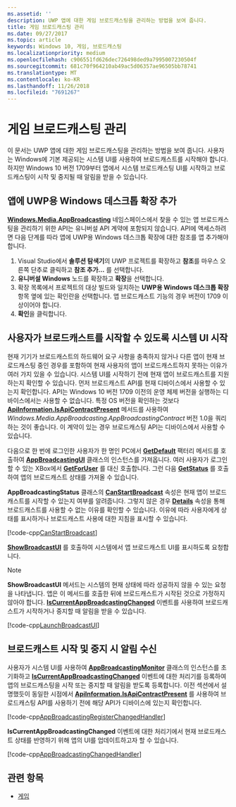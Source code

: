 ```yaml
---
ms.assetid: ''
description: UWP 앱에 대한 게임 브로드캐스팅을 관리하는 방법을 보여 줍니다.
title: 게임 브로드캐스팅 관리
ms.date: 09/27/2017
ms.topic: article
keywords: Windows 10, 게임, 브로드캐스팅
ms.localizationpriority: medium
ms.openlocfilehash: c906551fd626dec726498ded9a7995007230504f
ms.sourcegitcommit: 681c70f964210ab49ac5d06357ae96505bb78741
ms.translationtype: MT
ms.contentlocale: ko-KR
ms.lasthandoff: 11/26/2018
ms.locfileid: "7691267"
---
```

# <a name="manage-game-broadcasting"></a>게임 브로드캐스팅 관리
이 문서는 UWP 앱에 대한 게임 브로드캐스팅을 관리하는 방법을 보여 줍니다. 사용자는 Windows에 기본 제공되는 시스템 UI를 사용하여 브로드캐스트를 시작해야 합니다. 하지만 Windows 10 버전 1709부터 앱에서 시스템 브로드캐스팅 UI를 시작하고 브로드캐스팅이 시작 및 중지될 때 알림을 받을 수 있습니다.

## <a name="add-the-windows-desktop-extensions-for-the-uwp-to-your-app"></a>앱에 UWP용 Windows 데스크톱 확장 추가
**[Windows.Media.AppBroadcasting](https://docs.microsoft.com/uwp/api/windows.media.appbroadcasting)** 네임스페이스에서 찾을 수 있는 앱 브로드캐스팅을 관리하기 위한 API는 유니버설 API 계약에 포함되지 않습니다. API에 액세스하려면 다음 단계를 따라 앱에 UWP용 Windows 데스크톱 확장에 대한 참조를 앱 추가해야 합니다.

1. Visual Studio에서 **솔루션 탐색기**의 UWP 프로젝트를 확장하고 **참조**를 마우스 오른쪽 단추로 클릭하고 **참조 추가...** 를 선택합니다. 
2. **유니버설 Windows** 노드를 확장하고 **확장**을 선택합니다.
3. 확장 목록에서 프로젝트의 대상 빌드와 일치하는 **UWP용 Windows 데스크톱 확장** 항목 옆에 있는 확인란을 선택합니다. 앱 브로드캐스트 기능의 경우 버전이 1709 이상이어야 합니다.
4. **확인**을 클릭합니다.

## <a name="launch-the-system-ui-to-allow-the-user-to-initiate-broadcasting"></a>사용자가 브로드캐스트를 시작할 수 있도록 시스템 UI 시작
현재 기기가 브로드캐스트의 하드웨어 요구 사항을 충족하지 않거나 다른 앱이 현재 브로드캐스팅 중인 경우를 포함하여 현재 사용자의 앱이 브로드캐스트하지 못하는 이유가 여러 가지 있을 수 있습니다. 시스템 UI를 시작하기 전에 현재 앱이 브로드캐스트를 지원하는지 확인할 수 있습니다. 먼저 브로드캐스트 API를 현재 디바이스에서 사용할 수 있는지 확인합니다. API는 Windows 10 버전 1709 이전의 운영 체제 버전을 실행하는 디바이스에서는 사용할 수 없습니다. 특정 OS 버전을 확인하는 것보다 **[ApiInformation.IsApiContractPresent](https://docs.microsoft.com/uwp/api/windows.foundation.metadata.apiinformation.isapicontractpresent)** 메서드를 사용하여 *Windows.Media.AppBroadcasting.AppBroadcastingContract* 버전 1.0을 쿼리하는 것이 좋습니다. 이 계약이 있는 경우 브로드캐스팅 API는 디바이스에서 사용할 수 있습니다.

다음으로 한 번에 로그인한 사용자가 한 명인 PC에서 **[GetDefault](https://docs.microsoft.com/uwp/api/windows.media.appbroadcasting.appbroadcastingui.GetDefault)** 팩터리 메서드를 호출하여 **[AppBroadcastingUI](https://docs.microsoft.com/uwp/api/windows.media.appbroadcasting.appbroadcastingui)** 클래스의 인스턴스를 가져옵니다. 여러 사용자가 로그인할 수 있는 XBox에서 **[GetForUser](https://docs.microsoft.com/uwp/api/windows.media.appbroadcasting.appbroadcastingui.getforuser)** 를 대신 호출합니다. 그런 다음 **[GetStatus](https://docs.microsoft.com/uwp/api/windows.media.appbroadcasting.appbroadcastingui.GetStatus)** 를 호출하여 앱의 브로드캐스트 상태를 가져올 수 있습니다.

**AppBroadcastingStatus** 클래스의 **[CanStartBroadcast](https://docs.microsoft.com/uwp/api/windows.media.appbroadcasting.appbroadcastingstatus.CanStartBroadcast)** 속성은 현재 앱이 브로드캐스트를 시작할 수 있는지 여부를 알려줍니다. 그렇지 않은 경우 **[Details](https://docs.microsoft.com/uwp/api/windows.media.appbroadcasting.appbroadcastingstatus.Details)** 속성을 통해 브로드캐스트를 사용할 수 없는 이유를 확인할 수 있습니다. 이유에 따라 사용자에게 상태를 표시하거나 브로드캐스트 사용에 대한 지침을 표시할 수 있습니다.

[!code-cpp[CanStartBroadcast](./code/AppBroadcast/cpp/AppBroadcastExampleApp/App.cpp#SnippetCanStartBroadcast)]

**[ShowBroadcastUI](https://docs.microsoft.com/uwp/api/windows.media.appbroadcasting.appbroadcastingui.ShowBroadcastUI)** 를 호출하여 시스템에서 앱 브로드캐스트 UI를 표시하도록 요청합니다.

> [!NOTE] 
> **ShowBroadcastUI** 메서드는 시스템의 현재 상태에 따라 성공하지 않을 수 있는 요청을 나타냅니다. 앱은 이 메서드를 호출한 뒤에 브로드캐스트가 시작된 것으로 가정하지 않아야 합니다. **[IsCurrentAppBroadcastingChanged](https://docs.microsoft.com/uwp/api/windows.media.appbroadcasting.appbroadcastingmonitor.IsCurrentAppBroadcastingChanged)** 이벤트를 사용하여 브로드캐스트가 시작하거나 중지할 때 알림을 받을 수 있습니다.

[!code-cpp[LaunchBroadcastUI](./code/AppBroadcast/cpp/AppBroadcastExampleApp/App.cpp#SnippetLaunchBroadcastUI)]

## <a name="receive-notifications-when-broadcasting-starts-and-stops"></a>브로드캐스트 시작 및 중지 시 알림 수신
사용자가 시스템 UI를 사용하여 **[AppBroadcastingMonitor](https://docs.microsoft.com/uwp/api/windows.media.appbroadcasting.appbroadcastingmonitor)** 클래스의 인스턴스를 초기화하고 **[IsCurrentAppBroadcastingChanged](https://docs.microsoft.com/uwp/api/windows.media.appbroadcasting.appbroadcastingmonitor.IsCurrentAppBroadcastingChanged)** 이벤트에 대한 처리기를 등록하여 앱의 브로드캐스팅을 시작 또는 중지할 때 알림을 받도록 등록합니다. 이전 섹션에서 설명했듯이 동일한 시점에서 **[ApiInformation.IsApiContractPresent](https://docs.microsoft.com/uwp/api/windows.foundation.metadata.apiinformation.isapicontractpresent)** 를 사용하여 브로드캐스팅 API를 사용하기 전에 해당 API가 디바이스에 있는지 확인합니다. 

[!code-cpp[AppBroadcastingRegisterChangedHandler](./code/AppBroadcast/cpp/AppBroadcastExampleApp/App.cpp#SnippetAppBroadcastingRegisterChangedHandler)]

**IsCurrentAppBroadcastingChanged** 이벤트에 대한 처리기에서 현재 브로드캐스트 상태를 반영하기 위해 앱의 UI를 업데이트하고자 할 수 있습니다.

[!code-cpp[AppBroadcastingChangedHandler](./code/AppBroadcast/cpp/AppBroadcastExampleApp/App.cpp#SnippetAppBroadcastingChangedHandler)]

## <a name="related-topics"></a>관련 항목

* [게임](index.md)

 

 




